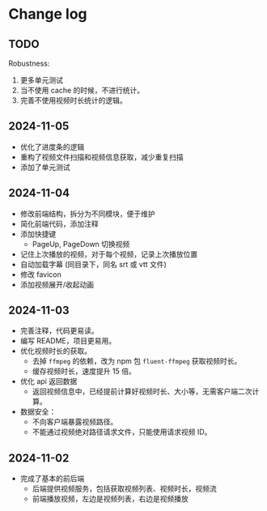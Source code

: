 # Change log

## TODO

Robustness:

1. 更多单元测试
2. 当不使用 cache 的时候，不进行统计。
3. 完善不使用视频时长统计的逻辑。

## 2024-11-05

- 优化了进度条的逻辑
- 重构了视频文件扫描和视频信息获取，减少重复扫描
- 添加了单元测试

## 2024-11-04

- 修改前端结构，拆分为不同模块，便于维护
- 简化前端代码，添加注释
- 添加快捷键
  - PageUp, PageDown 切换视频
- 记住上次播放的视频，对于每个视频，记录上次播放位置
- 自动加载字幕 (同目录下，同名 srt 或 vtt 文件)
- 修改 favicon
- 添加视频展开/收起动画

## 2024-11-03

- 完善注释，代码更易读。
- 编写 README，项目更易用。
- 优化视频时长的获取。
  - 去掉 `ffmpeg` 的依赖，改为 npm 包 `fluent-ffmpeg` 获取视频时长。
  - 缓存视频时长，速度提升 15 倍。
- 优化 api 返回数据
  - 返回视频信息中，已经提前计算好视频时长、大小等，无需客户端二次计算。
- 数据安全：
  - 不向客户端暴露视频路径。
  - 不能通过视频绝对路径请求文件，只能使用请求视频 ID。

## 2024-11-02

- 完成了基本的前后端
  - 后端提供视频服务，包括获取视频列表、视频时长，视频流
  - 前端播放视频，左边是视频列表，右边是视频播放
